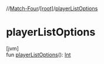 //[Match-Four](../../index.md)/[[root]](index.md)/[playerListOptions](player-list-options.md)

# playerListOptions

[jvm]\
fun [playerListOptions](player-list-options.md)(): [Int](https://kotlinlang.org/api/latest/jvm/stdlib/kotlin/-int/index.html)
